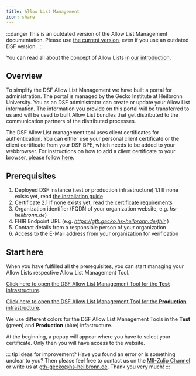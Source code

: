 ```yaml
---
title: Allow List Management
icon: share
---
```


:::danger
This is an outdated version of the Allow List Management documentation. Please use [the current version](/stable/maintain/allowList-mgm), even if you use an outdated DSF version.
:::

You can read all about the concept of Allow Lists [in our introduction](/explore/concepts/allow-list.md).

## Overview
To simplify the DSF Allow List Management we have built a portal for administration. The portal is managed by the Gecko Institute at Heilbronn University. You as an DSF administrator can create or update your Allow List information. The information you provide on this portal will be transferred to us and will be used to built Allow List bundles that get distributed to the communication partners of the distributed processes. 

The DSF Allow List management tool uses client certificates for authentication. You can either use your personal client certificate or the client certificate from your DSF BPE, which needs to be added to your webbrowser. For instructions on how to add a client certificate to your browser, please follow <a href="https://www.ssl.com/how-to/configuring-client-authentication-certificates-in-web-browsers/">here</a>.


## Prerequisites
1. Deployed DSF instance (test or production infrastructure)
    1.1  If none exists yet, read [the installation guide](install)
2. Certificate 
    2.1  If none exists yet, read [the certificate requirements](install#client-server-certificates)
3. Organization identifier (FQDN of your organization website, e.g. *hs-heilbronn.de*)
4. FHIR Endpoint URL (e.g. *https://gth.gecko.hs-heilbronn.de/fhir* )
5. Contact details from a responsible person of your organization
6. Access to the E-Mail address from your organization for verification 
 

## Start here
When you have fulfilled all the prerequisites, you can start managing your Allow Lists respective Allow List Management Tool.

<a href="https://allowlist-test.gecko.hs-heilbronn.de/">Click here to open the DSF Allow List Management Tool for the **Test** infrastructure</a>.

<a href="https://allowlist.gecko.hs-heilbronn.de/">Click here to open the DSF Allow List Management Tool for the **Production** infrastructure</a>.

We use different colors for the DSF Allow List Management Tools in the **Test** (green) and **Production** (blue) infastructure. 


At the beginning, a popup will appear where you have to select your certificate. Only then you will have access to the website.


::: tip Ideas for improvement?
Have you found an error or is something unclear to you? Then please feel free to contact us on the <a href="https://mii.zulipchat.com/#narrow/stream/392426-Data-Sharing-Framework-.28DSF.29">MII-Zulip Channel</a> or write us at <a href="mailto:dsf-gecko@hs-heilbronn.de">gth-gecko@hs-heilbronn.de</a>. Thank you very much!
:::


